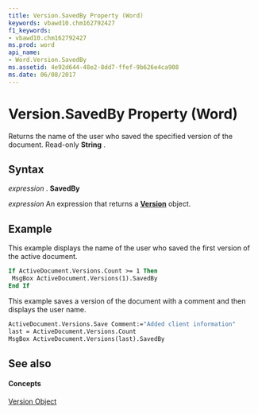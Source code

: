 ```yaml
---
title: Version.SavedBy Property (Word)
keywords: vbawd10.chm162792427
f1_keywords:
- vbawd10.chm162792427
ms.prod: word
api_name:
- Word.Version.SavedBy
ms.assetid: 4e92d644-48e2-8dd7-ffef-9b626e4ca908
ms.date: 06/08/2017
---
```



# Version.SavedBy Property (Word)

Returns the name of the user who saved the specified version of the document. Read-only  **String** .


## Syntax

 _expression_ . **SavedBy**

 _expression_ An expression that returns a **[Version](Word.Version.md)** object.


## Example

This example displays the name of the user who saved the first version of the active document.


```vb
If ActiveDocument.Versions.Count >= 1 Then 
 MsgBox ActiveDocument.Versions(1).SavedBy 
End If
```

This example saves a version of the document with a comment and then displays the user name.




```vb
ActiveDocument.Versions.Save Comment:="Added client information" 
last = ActiveDocument.Versions.Count 
MsgBox ActiveDocument.Versions(last).SavedBy
```


## See also


#### Concepts


[Version Object](Word.Version.md)

